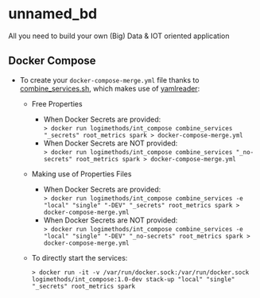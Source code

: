 # unnamed_bd
All you need to build your own (Big) Data &amp; IOT oriented application

## Docker Compose

* To create your `docker-compose-merge.yml` file thanks to [combine_services.sh](./dz_compose/scripts/combine_services.sh), which makes use of [yamlreader](https://github.com/ImmobilienScout24/yamlreader):
    * Free Properties
      * When Docker Secrets are provided:    
      `> docker run logimethods/int_compose combine_services "_secrets" root_metrics spark > docker-compose-merge.yml`
      * When Docker Secrets are NOT provided:    
      `> docker run logimethods/int_compose combine_services "_no-secrets" root_metrics spark > docker-compose-merge.yml`
    * Making use of Properties Files
      * When Docker Secrets are provided:    
      `> docker run logimethods/int_compose combine_services -e "local" "single" "-DEV" "_secrets" root_metrics spark > docker-compose-merge.yml`
      * When Docker Secrets are NOT provided:    
      `> docker run logimethods/int_compose combine_services -e "local" "single" "-DEV" "_no-secrets" root_metrics spark > docker-compose-merge.yml`

    * To directly start the services:
      ```
      > docker run -it -v /var/run/docker.sock:/var/run/docker.sock logimethods/int_compose:1.0-dev stack-up "local" "single" "_secrets" root_metrics spark
      ```
